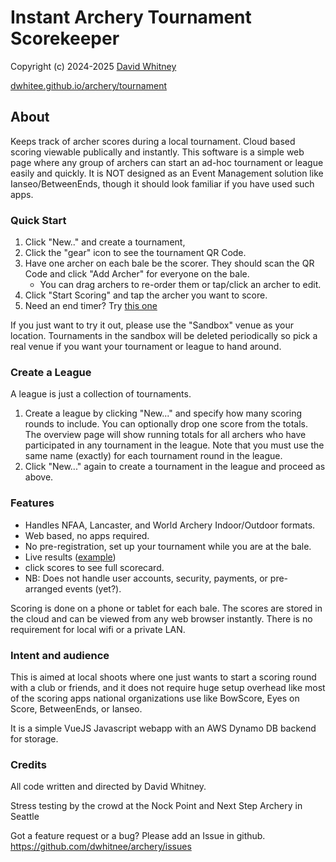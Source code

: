 # Instant Archery Tournament Scorekeeper
Copyright (c) 2024-2025 <a href="https://dwhitnee.github.io">David Whitney</a>

[dwhitee.github.io/archery/tournament](https://dwhitnee.github.io/archery/tournament)

## About
Keeps track of archer scores during a local tournament. Cloud based
scoring viewable publically and instantly.
This software is a simple web page where any group of archers can start an
ad-hoc tournament or league easily and quickly. It is NOT designed as
an Event Management solution like Ianseo/BetweenEnds, though it should look
familiar if you have used such apps.

### Quick Start
1. Click "New.." and create a tournament,
2. Click the "gear" icon to see the tournament QR Code.
3. Have one archer on each bale be the scorer. They should scan the QR Code and click "Add
   Archer" for everyone on the bale.
   - You can drag archers to re-order them or tap/click an archer to edit.
4. Click "Start Scoring" and tap the archer you want to score.
5. Need an end timer? Try [this one](https://dwhitnee.github.io/archery/timer/)

If you just want to try it out, please use the "Sandbox" venue as your
location. Tournaments in the sandbox will be deleted periodically so
pick a real venue if you want your tournament or league to hand around.

### Create a League
A league is just a collection of tournaments.
1. Create a league by clicking "New..." and specify how many scoring rounds to include. You can
optionally drop one score from the totals. The overview page will show
running totals for all archers who have participated in any tournament
in the league. Note that you must use the same name (exactly) for each
tournament round in the league.
2. Click "New..." again to create a tournament in the league and
   proceed as above.

### Features
 - Handles NFAA, Lancaster, and World Archery Indoor/Outdoor formats.
 - Web based, no apps required.
 - No pre-registration, set up your tournament while you are at the bale.
 - Live results ([example](https://dwhitnee.github.io/archery/tournament/overview/?leagueId=5))
 - click scores to see full scorecard.
 - NB: Does not handle user accounts, security, payments, or pre-arranged events (yet?).

Scoring is done on a phone or tablet for each bale.
The scores are stored in the cloud and can be viewed from any
web browser instantly. There is no requirement for local wifi or a
private LAN.


### Intent and audience
This is aimed at local shoots where one just wants to start a scoring
round with a club or friends, and it does not require huge setup overhead like
most of the scoring apps national organizations use
like BowScore, Eyes on Score, BetweenEnds, or Ianseo.

It is a simple VueJS Javascript webapp with an AWS Dynamo DB
backend for storage.


### Credits
All code written and directed by David Whitney.

Stress testing by the crowd at the Nock Point and Next Step Archery in Seattle

Got a feature request or a bug?  Please add an Issue in github.
https://github.com/dwhitnee/archery/issues
